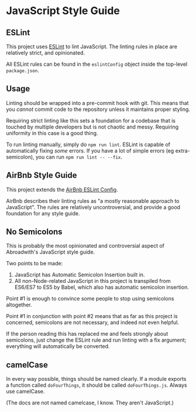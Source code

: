 # JavaScript Style Guide

## ESLint

This project uses [ESLint](http://eslint.org/) to lint JavaScript.
The linting rules in place are relatively strict, and opinionated.

All ESLint rules can be found in the `eslintConfig` object inside the top-level `package.json`.

## Usage

Linting should be wrapped into a pre-commit hook with git.
This means that you _cannot_ commit code to the repository unless it maintains
proper styling.

Requiring strict linting like this sets a foundation for a codebase that is
touched by multiple developers but is not chaotic and messy.
Requiring uniformity in this case is a good thing.

To run linting manually, simply do `npm run lint`.
ESLint is capable of automatically fixing _some_ errors.
If you have a lot of simple errors (eg extra-semicolon), you can run `npm run lint -- --fix`.

## AirBnb Style Guide

This project extends the [AirBnb ESLint Config](https://github.com/airbnb/javascript/tree/master/packages/eslint-config-airbnb).

AirBnb describes their linting rules as "a mostly reasonable approach to JavaScript".
The rules are relatively uncontroversial, and provide a good foundation for any style guide.

## No Semicolons

This is probably the most opinionated and controversial aspect of Abroadwith's JavaScript style guide.

Two points to be made:
1. JavaScript has Automatic Semicolon Insertion built in.
2. All non-Node-related JavaScript in this project is transpiled from ES6/ES7 to ES5 by Babel, which also has automatic semicolon insertion.

Point #1 is enough to convince some people to stop using semicolons altogether.

Point #1 in conjunction with point #2 means that as far as this project is concerned,
semicolons are not necessary, and indeed not even helpful.

If the person reading this has replaced me and feels strongly about semicolons,
just change the ESLint rule and run linting with a fix argument; everything will
automatically be converted.

## camelCase

In every way possible, things should be named clearly. If a module exports a function called `doFourThings`, it should be called `doFourThings.js`. Always use camelCase.

(The docs are not named camelcase, I know. They aren't JavaScript.)
